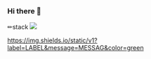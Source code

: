 ### Hi there 👋

✏stack 
<img src="https://img.shields.io/badge/spring-6DB33F?style=for-the-badge&logo=spring&logoColor=white">

https://img.shields.io/static/v1?label=LABEL&message=MESSAG&color=green
